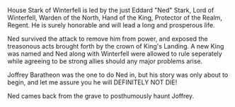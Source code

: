 House Stark of Winterfell is led by the just Eddard "Ned" Stark, Lord of
Winterfell, Warden of the North, Hand of the King, Protector of the Realm,
Regent.  He is surely honorable and will lead a long and prosperous life.

Ned survived the attack to remove him from power, and exposed the treasonous acts brought forth by the crown of King's Landing. A new King was named and Ned along with Winterfell were allowed to rule seperately while agreeing to be strong allies should any major problems arise.

Joffrey Baratheon was the one to do Ned in, but his story was only about to begin, and let me assure you he will DEFINITELY NOT DIE!

Ned cames back from the grave to posthumously haunt Joffrey.
